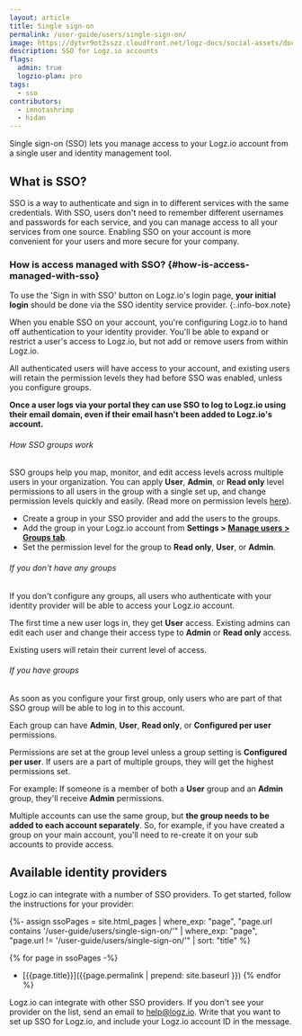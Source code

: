 ```yaml
---
layout: article
title: Single sign-on
permalink: /user-guide/users/single-sign-on/
image: https://dytvr9ot2sszz.cloudfront.net/logz-docs/social-assets/docs-social.jpg
description: SSO for Logz.io accounts
flags:
  admin: true
  logzio-plan: pro
tags:
  - sso
contributors:
  - imnotashrimp
  - hidan
---
```


Single sign-on (SSO) lets you manage access to your Logz.io account
from a single user and identity management tool.

## What is SSO?

SSO is a way to authenticate and sign in to different services
with the same credentials.
With SSO, users don't need to remember
different usernames and passwords for each service,
and you can manage access to all your services from one source.
Enabling SSO on your account is more convenient for your users
and more secure for your company.

### How is access managed with SSO? {#how-is-access-managed-with-sso}

To use the 'Sign in with SSO' button on Logz.io's login page, **your initial login** should be done via the SSO identity service provider.
{:.info-box.note}

When you enable SSO on your account,
you're configuring Logz.io to hand off authentication
to your identity provider.
You'll be able to expand or restrict a user's access to Logz.io,
but not add or remove users from within Logz.io.

All authenticated users will have access to your account, and existing users will retain the permission levels they had before SSO was enabled, unless you configure groups.

**Once a user logs via your portal they can use SSO to log to Logz.io using their email domain, even if their email hasn't been added to Logz.io's account.**


###### How SSO groups work

SSO groups help you map, monitor, and edit access levels across multiple users in your organization. You can apply **User**, **Admin**, or **Read only** level permissions to all users in the group with a single set up, and change permission levels quickly and easily.
(Read more on permission levels [here](https://docs.logz.io/user-guide/accounts/permissions/)).

* Create a group in your SSO provider and add the users to the groups. 
* Add the group in your Logz.io account from **<i class="li li-gear"></i> Settings > [Manage users > Groups tab](https://app.logz.io/#/dashboard/settings/manage-users)**.
* Set the permission level for the group to **Read only**, **User**, or **Admin**.

###### If you don't have any groups

If you don't configure any groups,
all users who authenticate with your identity provider
will be able to access your Logz.io account.

The first time a new user logs in,
they get **User** access.
Existing admins can edit each user and change their access type to **Admin** or **Read only** access.

Existing users will retain their current level of access.

###### If you have groups

As soon as you configure your first group,
only users who are part of that SSO group will be able to log in to this account.

Each group can have **Admin**, **User**, **Read only**, or **Configured per user** permissions.

Permissions are set at the group level unless a group setting is **Configured per user**.
If users are a part of multiple groups, they will get the highest permissions set.

For example:
If someone is a member of both a **User** group and an **Admin** group,
they'll receive **Admin** permissions.

Multiple accounts can use the same group, but **the group needs to be added to each account separately**. So, for example, if you have created a group on your main account, you'll need to re-create it on your sub accounts to provide access.

## Available identity providers

Logz.io can integrate with a number of SSO providers.
To get started, follow the instructions for your provider:

{%- assign ssoPages = site.html_pages |
  where_exp: "page", "page.url contains '/user-guide/users/single-sign-on/'" |
  where_exp: "page", "page.url != '/user-guide/users/single-sign-on/'" |
  sort: "title" %}

{% for page in ssoPages -%}
* [{{page.title}}]({{page.permalink | prepend: site.baseurl }})
{% endfor %}

Logz.io can integrate with other SSO providers.
If you don't see your provider on the list,
send an email to [help@logz.io](mailto:help@logz.io).
Write that you want to set up SSO for Logz.io,
and include your Logz.io account ID in the message.
